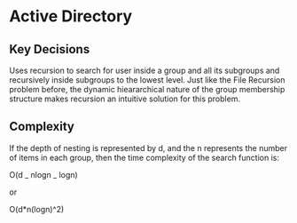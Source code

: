 # Active Directory

## Key Decisions

Uses recursion to search for user inside a group and all its subgroups and recursively inside subgroups to the lowest level. Just like the File Recursion problem before, the dynamic hieararchical nature of the group membership structure makes recursion an intuitive solution for this problem.

## Complexity

If the depth of nesting is represented by d, and the n represents the number of items in each group, then the time complexity of the search function is:

O(d _ nlogn _ logn)

or

O(d\*n(logn)^2)
